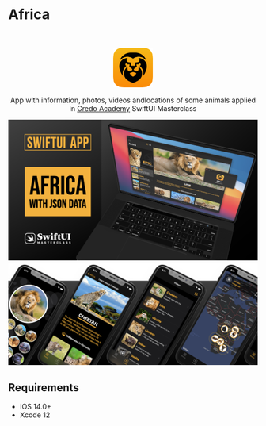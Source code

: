 # Africa
<br />
<p align="center">
  <a href="https://github.com/alexanderritik/Best-README-Template">
    <img src="./Assets/logo.png" alt="Logo" width="80" height="80">
  </a>
  <p align="center">
    App with information, photos, videos andlocations of some animals applied in <a href="https://credo.academy/">Credo Academy</a> SwiftUI Masterclass
  </p>
  
</p>

<img src= "./Assets/onboarding1.png" >
<img src= "./Assets/onboarding2.png" >

## Requirements

- iOS 14.0+
- Xcode 12
